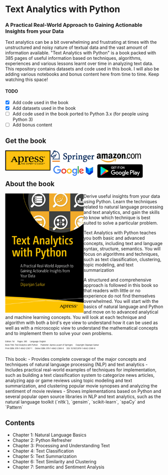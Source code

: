 # Text Analytics with Python
### A Practical Real-World Approach to Gaining Actionable Insights from your Data

Text analytics can be a bit overwhelming and frustrating at times
with the unstructured and noisy nature of textual data and the 
vast amount of information available. 
"Text Analytics with Python" is a book packed with 385 pages of useful information 
based on techniques, algorithms, experiences and various lessons learnt over time 
in analyzing text data. This repository contains datasets and code used in this book.
I will also be adding various notebooks and bonus content here from time to time. 
Keep watching this space!

#### TODO

- [x] Add code used in the book
- [x] Add datasets used in the book
- [ ] Add code used in the book ported to Python 3.x (for people using Python 3)
- [ ] Add bonus content

## Get the book 
<div>
<a target="_blank" href="http://www.apress.com/us/book/9781484223871">
  <img src="./image_gallery/apress_logo.png" alt="apress" align="left"/>
</a>
<a target="_blank" href="http://www.springer.com/us/book/9781484223871">
  <img src="./image_gallery/springer_logo.png" alt="springer" align="left"/>
</a>
<a target="_blank" href="https://www.amazon.com/Text-Analytics-Python-Real-World-Actionable/dp/148422387X/ref=sr_1_1?ie=UTF8&qid=1481143141&sr=8-1&keywords=text+analytics+with+python">
  <img src="./image_gallery/amazon_logo.jpg" alt="amazon" align="left"/>
</a>
<a target="_blank" href="https://books.google.co.in/books?id=IimgDQAAQBAJ&dq=text+analytics+with+python&source=gbs_navlinks_s">
  <img src="./image_gallery/googlebooks_logo.png" alt="google" align="left"/>
</a>
<a target="_blank" href="https://play.google.com/store/books/details/Dipanjan_Sarkar_Text_Analytics_with_Python?id=IimgDQAAQBAJ">
  <img src="./image_gallery/googleplay_logo.png" alt="google" align="left"/>
</a>
<br>
</div>

<br><br>

## About the book 
<a target="_blank" href="https://www.amazon.com/Text-Analytics-Python-Real-World-Actionable/dp/148422387X/ref=sr_1_1?ie=UTF8&qid=1481143141&sr=8-1&keywords=text+analytics+with+python">
  <img src="./image_gallery/cover_front.png" alt="Book Cover" width="250" align="left"/>
</a>

Derive useful insights from your data using Python. 
Learn the techniques related to natural language processing and text analytics, 
and gain the skills to know which technique is best suited to solve a particular problem.

Text Analytics with Python teaches you both basic and advanced concepts, 
including text and language syntax, structure, semantics. 
You will focus on algorithms and techniques, such as text classification, 
clustering, topic modeling, and text summarization

A structured and comprehensive approach is followed in this book so that 
readers with little or no experience do not find themselves overwhelmed. 
You will start with the basics of natural language and Python and move on 
to advanced analytical and machine learning concepts. You will look at each 
technique and algorithm with both a bird's eye view to understand how it 
can be used as well as with a microscopic view to understand the mathematical 
concepts and to implement them to solve your own problems.

<div style='font-size:0.5em;'><sup>
Edition: 1st &emsp; Pages: 385 &emsp; Language: English<br/>
Book Title: Text Analytics with Python &emsp; Publisher: Apress (a part of Springer) &emsp; Copyright: Dipanjan Sarkar<br/>  
Print ISBN: 978-1-4842-2387-1 &emsp; Online ISBN: 978-1-4842-2388-8 &emsp; DOI: 10.1007/978-1-4842-2388-8<br/>
</div>

<br>
This book:
 - Provides complete coverage of the major concepts and 
 techniques of natural language processing (NLP) and text analytics
 - Includes practical real-world examples of techniques for implementation, 
  such as building a text classification system to categorize news articles, 
  analyzing app or game reviews using topic modeling and text summarization, 
  and clustering popular movie synopses and analyzing the sentiment of movie reviews
 - Shows implementations based on Python and several popular open source libraries 
 in NLP and text analytics, such as the natural language toolkit (`nltk`), 
 `gensim`, `scikit-learn`, `spaCy` and `Pattern`
 
 
## Contents  

 - Chapter 1: Natural Language Basics
 - Chapter 2: Python Refresher
 - Chapter 3: Processing and Understanding Text
 - Chapter 4: Text Classification
 - Chapter 5: Text Summarization
 - Chapter 6: Text Similarity and Clustering
 - Chapter 7: Semantic and Sentiment Analysis


